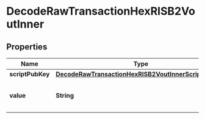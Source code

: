 

# DecodeRawTransactionHexRISB2VoutInner


## Properties

| Name | Type | Description | Notes |
|------------ | ------------- | ------------- | -------------|
|**scriptPubKey** | [**DecodeRawTransactionHexRISB2VoutInnerScriptPubKey**](DecodeRawTransactionHexRISB2VoutInnerScriptPubKey.md) |  |  |
|**value** | **String** | Represents the sent/received amount. |  [optional] |



